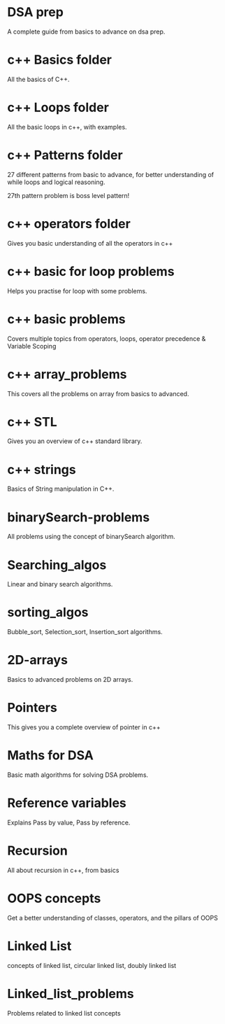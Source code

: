 # DSA prep

A complete guide from basics to advance on dsa prep.

# c++ Basics folder

All the basics of C++.

<h1>c++ Loops folder</h1>
All the basic loops in c++, with examples.

<h1>c++ Patterns folder</h1>
27 different patterns from basic to advance, for better understanding of while loops and logical reasoning.
<p>27th pattern problem is boss level pattern!</p>

<h1>c++ operators folder</h1>
<p>Gives you basic understanding of all the operators in c++</p>

<h1>c++ basic for loop problems</h1>
<p>Helps you practise for loop with some problems.</p>

<h1>c++ basic problems</h1>
<p>Covers multiple topics from operators, loops, operator precedence & Variable Scoping</p>

<h1>c++ array_problems</h1>
<p>This covers all the problems on array from basics to advanced.</p>

<h1>c++ STL</h1>
<p>Gives you an overview of c++ standard library.</p>

<h1>c++ strings</h1>
<p>Basics of String manipulation in C++.</p>

<h1>binarySearch-problems</h1>
<p>All problems using the concept of binarySearch algorithm.</p>

<h1>Searching_algos</h1>
<p>Linear and binary search algorithms.</p>

<h1>sorting_algos</h1>
<p>Bubble_sort, Selection_sort, Insertion_sort algorithms.</p>

<h1>2D-arrays</h1>
<p>Basics to advanced problems on 2D arrays.</p>

<h1>Pointers</h1>
<p>This gives you a complete overview of pointer in c++</p>

<h1>Maths for DSA</h1>
<p>Basic math algorithms for solving DSA problems.</p>

<h1>Reference variables</h1>
<p>Explains Pass by value, Pass by reference.</p>

<h1>Recursion</h1>
<p>All about recursion in c++, from basics</p>

<h1>OOPS concepts</h1>
<p>Get a better understanding of classes, operators, and the pillars of OOPS</p>

<h1>Linked List</h1>
<p>concepts of linked list, circular linked list, doubly linked list</p>

<h1>Linked_list_problems</h1>
<p>Problems related to linked list concepts</p>